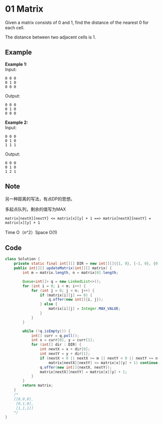 # 01 Matrix

Given a matrix consists of 0 and 1, find the distance of the nearest 0 for each cell.

The distance between two adjacent cells is 1.

## Example

**Example 1:**\
Input:

```
0 0 0
0 1 0
0 0 0
```

Output:

```
0 0 0
0 1 0
0 0 0
```

**Example 2:**\
Input:

```
0 0 0
0 1 0
1 1 1
```

Output:

```
0 0 0
0 1 0
1 2 1
```

## Note

另一种距离的写法，有点DP的思想。

多起点队列，剩余的值写为MAX

```
matrix[nextX][nextY] <= matrix[x][y] + 1 ==> matrix[nextX][nextY] = matrix[x][y] + 1
```

Time O（n^2）Space O(1)

## Code

```java
class Solution {
    private static final int[][] DIR = new int[][]{{1, 0}, {-1, 0}, {0, 1}, {0, -1}};
    public int[][] updateMatrix(int[][] matrix) {
        int m = matrix.length, n = matrix[0].length;

        Queue<int[]> q = new LinkedList<>();
        for (int i = 0; i < m; i++) {
            for (int j = 0; j < n; j++) {
                if (matrix[i][j] == 0) {
                    q.offer(new int[]{i, j});
                } else {
                    matrix[i][j] = Integer.MAX_VALUE;
                }
            }
        }

        while (!q.isEmpty()) {
            int[] curr = q.poll();
            int x = curr[0], y = curr[1];
            for (int[] dir : DIR) {
                int nextX = x + dir[0];
                int nextY = y + dir[1];
                if (nextX < 0 || nextX >= m || nextY < 0 || nextY >= n || 
                    matrix[nextX][nextY] <= matrix[x][y] + 1) continue;
                q.offer(new int[]{nextX, nextY});
                matrix[nextX][nextY] = matrix[x][y] + 1;
            }
        }
        return matrix;
    }
    /*
    [[0,0,0],
     [0,1,0],
     [1,1,1]]
    */
}
```
